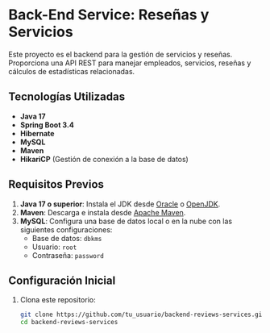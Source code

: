 # Back-End Service: Reseñas y Servicios

Este proyecto es el backend para la gestión de servicios y reseñas. Proporciona una API REST para manejar empleados, servicios, reseñas y cálculos de estadísticas relacionadas.

## Tecnologías Utilizadas

- **Java 17**
- **Spring Boot 3.4**
- **Hibernate**
- **MySQL**
- **Maven**
- **HikariCP** (Gestión de conexión a la base de datos)

## Requisitos Previos

1. **Java 17 o superior**: Instala el JDK desde [Oracle](https://www.oracle.com/java/technologies/javase-downloads.html) o [OpenJDK](https://openjdk.org/install/).
2. **Maven**: Descarga e instala desde [Apache Maven](https://maven.apache.org/).
3. **MySQL**: Configura una base de datos local o en la nube con las siguientes configuraciones:
   - Base de datos: `dbkms`
   - Usuario: `root`
   - Contraseña: `password`

## Configuración Inicial

1. Clona este repositorio:
   ```bash
   git clone https://github.com/tu_usuario/backend-reviews-services.git
   cd backend-reviews-services
